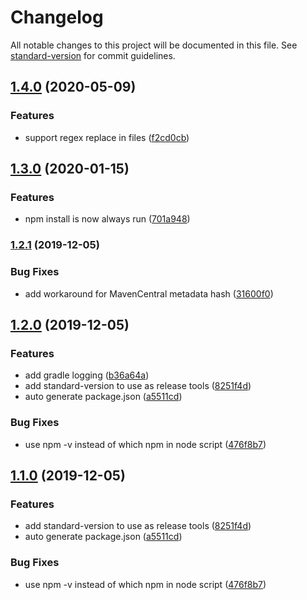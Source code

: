 # Changelog

All notable changes to this project will be documented in this file. See [standard-version](https://github.com/conventional-changelog/standard-version) for commit guidelines.

## [1.4.0](https://github.com/onecommon/one-common-build-scripts/compare/v1.3.0...v1.4.0) (2020-05-09)


### Features

* support regex replace in files ([f2cd0cb](https://github.com/onecommon/one-common-build-scripts/commit/f2cd0cbb53f83e9bcb91cabcf20c707a30dad8cb))

## [1.3.0](https://github.com/onecommon/one-common-build-scripts/compare/v1.2.1...v1.3.0) (2020-01-15)


### Features

* npm install is now always run ([701a948](https://github.com/onecommon/one-common-build-scripts/commit/701a9482a5e2ae96f26d84ae4c2d06700a456010))

### [1.2.1](https://github.com/hoangbv15/one-common-build-scripts/compare/v1.2.0...v1.2.1) (2019-12-05)


### Bug Fixes

* add workaround for MavenCentral metadata hash ([31600f0](https://github.com/hoangbv15/one-common-build-scripts/commit/31600f00604c4e22580a8877374ed3df0bf9fe43))

## [1.2.0](https://github.com/hoangbv15/one-common-build-scripts/compare/v1.0.0...v1.1.0) (2019-12-05)


### Features

* add gradle logging ([b36a64a](https://github.com/hoangbv15/one-common-build-scripts/commit/b36a64a4d6c2979e6b2a16e98331ddbe858b2494))
* add standard-version to use as release tools ([8251f4d](https://github.com/hoangbv15/one-common-build-scripts/commit/8251f4db0d21f09d65b0eb648fbbc2e29e0042d1))
* auto generate package.json ([a5511cd](https://github.com/hoangbv15/one-common-build-scripts/commit/a5511cd68078f9fe983e490573b8e537153ef708))


### Bug Fixes

* use npm -v instead of which npm in node script ([476f8b7](https://github.com/hoangbv15/one-common-build-scripts/commit/476f8b75acead1f26f603a2b4e49e0235790ffa3))

## [1.1.0](https://github.com/hoangbv15/one-common-build-scripts/compare/v1.0.0...v1.1.0) (2019-12-05)


### Features

* add standard-version to use as release tools ([8251f4d](https://github.com/hoangbv15/one-common-build-scripts/commit/8251f4db0d21f09d65b0eb648fbbc2e29e0042d1))
* auto generate package.json ([a5511cd](https://github.com/hoangbv15/one-common-build-scripts/commit/a5511cd68078f9fe983e490573b8e537153ef708))


### Bug Fixes

* use npm -v instead of which npm in node script ([476f8b7](https://github.com/hoangbv15/one-common-build-scripts/commit/476f8b75acead1f26f603a2b4e49e0235790ffa3))
